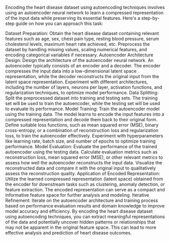 
Encoding the heart disease dataset using autoencoding techniques involves using an autoencoder neural network to learn a compressed representation of the input data while preserving its essential features. Here's a step-by-step guide on how you can approach this task:

Dataset Preparation:
Obtain the heart disease dataset containing relevant features such as age, sex, chest pain type, resting blood pressure, serum cholesterol levels, maximum heart rate achieved, etc.
Preprocess the dataset by handling missing values, scaling numerical features, and encoding categorical variables if necessary.
Autoencoder Architecture Design:
Design the architecture of the autoencoder neural network. An autoencoder typically consists of an encoder and a decoder.
The encoder compresses the input data into a low-dimensional latent space representation, while the decoder reconstructs the original input from the latent space representation.
Experiment with different architectures, including the number of layers, neurons per layer, activation functions, and regularization techniques, to optimize model performance.
Data Splitting:
Split the preprocessed dataset into training and testing sets. The training set will be used to train the autoencoder, while the testing set will be used to evaluate its performance.
Model Training:
Train the autoencoder model using the training data. The model learns to encode the input features into a compressed representation and decode them back to their original form.
Define suitable loss functions, such as mean squared error (MSE), binary cross-entropy, or a combination of reconstruction loss and regularization loss, to train the autoencoder effectively.
Experiment with hyperparameters like learning rate, batch size, and number of epochs to optimize training performance.
Model Evaluation:
Evaluate the performance of the trained autoencoder using the testing data.
Calculate evaluation metrics such as reconstruction loss, mean squared error (MSE), or other relevant metrics to assess how well the autoencoder reconstructs the input data.
Visualize the reconstructed data and compare it with the original input to qualitatively assess the reconstruction quality.
Application of Encoded Representation:
Utilize the learned compressed representation (latent space) obtained from the encoder for downstream tasks such as clustering, anomaly detection, or feature extraction.
The encoded representation can serve as a compact and informative feature space for further analysis and modeling.
Iterative Refinement:
Iterate on the autoencoder architecture and training process based on performance evaluation results and domain knowledge to improve model accuracy and efficiency.
By encoding the heart disease dataset using autoencoding techniques, you can extract meaningful representations of the data and potentially uncover hidden patterns or relationships that may not be apparent in the original feature space. This can lead to more effective analysis and prediction of heart disease outcomes.

